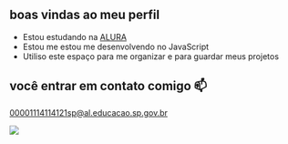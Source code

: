 ## boas vindas ao meu perfil

- Estou estudando na [ALURA](https://www.alura.com.br)
- Estou me estou me desenvolvendo no JavaScript
- Utiliso este espaço para me organizar e para guardar meus projetos

## você entrar em contato comigo 📫

00001114114121sp@al.educacao.sp.gov.br

![](https://media1.tenor.com/m/Lg21skpXtU4AAAAC/cat-meme.gif)
